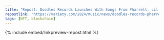 ```yaml
---
title: "Repost: Doodles Records Launches With Songs From Pharrell, Lil Wayne and More"
repostlink: "https://variety.com/2024/music/news/doodles-records-pharrell-williams-lil-wayne-coi-leray-1236088526/"
tags: [NFT, blockchain]
---
```


{% include embed/linkpreview-repost.html %}

